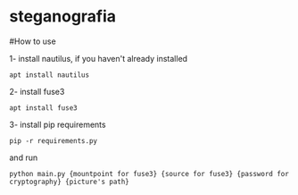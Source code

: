 # steganografia

#How to use

1- install nautilus, if you haven't already installed

`apt install nautilus`

2- install fuse3

`apt install fuse3`

3- install pip requirements

`pip -r requirements.py`

and run

`python main.py {mountpoint for fuse3} {source for fuse3} {password for cryptography} {picture's path}`
